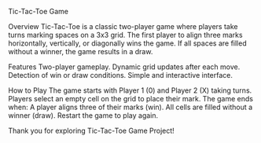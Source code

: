 Tic-Tac-Toe Game

Overview
Tic-Tac-Toe is a classic two-player game where players take turns marking spaces on a 3x3 grid. The first player to align three marks horizontally, vertically, or diagonally wins the game. If all spaces are filled without a winner, the game results in a draw.

Features
Two-player gameplay.
Dynamic grid updates after each move.
Detection of win or draw conditions.
Simple and interactive interface.

How to Play
The game starts with Player 1 (0) and Player 2 (X) taking turns.
Players select an empty cell on the grid to place their mark.
The game ends when:
A player aligns three of their marks (win).
All cells are filled without a winner (draw).
Restart the game to play again.

Thank you for exploring Tic-Tac-Toe Game Project!
